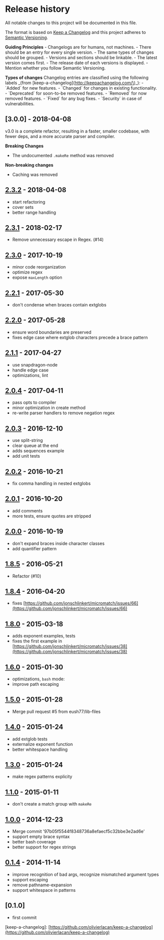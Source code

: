 # Release history

All notable changes to this project will be documented in this file.

The format is based on [Keep a Changelog](http://keepachangelog.com/en/1.0.0/) and this project adheres to [Semantic Versioning](http://semver.org/spec/v2.0.0.html).

**Guiding Principles** - Changelogs are for humans, not machines. - There should be an entry for every single version. - The same types of changes should be grouped. - Versions and sections should be linkable. - The latest version comes first. - The release date of each versions is displayed. - Mention whether you follow Semantic Versioning.

**Types of changes** Changelog entries are classified using the following labels \_\(from \[keep-a-changelog\]\(http://keepachangelog.com/\)\_\): - \`Added\` for new features. - \`Changed\` for changes in existing functionality. - \`Deprecated\` for soon-to-be removed features. - \`Removed\` for now removed features. - \`Fixed\` for any bug fixes. - \`Security\` in case of vulnerabilities.

## \[3.0.0\] - 2018-04-08

v3.0 is a complete refactor, resulting in a faster, smaller codebase, with fewer deps, and a more accurate parser and compiler.

**Breaking Changes**

* The undocumented `.makeRe` method was removed

**Non-breaking changes**

* Caching was removed

## [2.3.2](https://github.com/micromatch/braces/compare/2.3.1...2.3.2) - 2018-04-08

* start refactoring
* cover sets
* better range handling

## [2.3.1](https://github.com/micromatch/braces/compare/2.3.0...2.3.1) - 2018-02-17

* Remove unnecessary escape in Regex. \(\#14\)

## [2.3.0](https://github.com/micromatch/braces/compare/2.2.1...2.3.0) - 2017-10-19

* minor code reorganization
* optimize regex
* expose `maxLength` option

## [2.2.1](https://github.com/micromatch/braces/compare/2.2.0...2.2.1) - 2017-05-30

* don't condense when braces contain extglobs

## [2.2.0](https://github.com/micromatch/braces/compare/2.1.1...2.2.0) - 2017-05-28

* ensure word boundaries are preserved
* fixes edge case where extglob characters precede a brace pattern

## [2.1.1](https://github.com/micromatch/braces/compare/2.1.0...2.1.1) - 2017-04-27

* use snapdragon-node
* handle edge case
* optimizations, lint

## [2.0.4](https://github.com/micromatch/braces/compare/2.0.3...2.0.4) - 2017-04-11

* pass opts to compiler
* minor optimization in create method
* re-write parser handlers to remove negation regex

## [2.0.3](https://github.com/micromatch/braces/compare/2.0.2...2.0.3) - 2016-12-10

* use split-string
* clear queue at the end
* adds sequences example
* add unit tests

## [2.0.2](https://github.com/micromatch/braces/compare/2.0.1...2.0.2) - 2016-10-21

* fix comma handling in nested extglobs

## [2.0.1](https://github.com/micromatch/braces/compare/2.0.0...2.0.1) - 2016-10-20

* add comments
* more tests, ensure quotes are stripped

## [2.0.0](https://github.com/micromatch/braces/compare/1.8.5...2.0.0) - 2016-10-19

* don't expand braces inside character classes
* add quantifier pattern

## [1.8.5](https://github.com/micromatch/braces/compare/1.8.4...1.8.5) - 2016-05-21

* Refactor \(\#10\)

## [1.8.4](https://github.com/micromatch/braces/compare/1.8.0...1.8.4) - 2016-04-20

* fixes [https://github.com/jonschlinkert/micromatch/issues/66](https://github.com/jonschlinkert/micromatch/issues/66)

## [1.8.0](https://github.com/micromatch/braces/compare/1.6.0...1.8.0) - 2015-03-18

* adds exponent examples, tests
* fixes the first example in [https://github.com/jonschlinkert/micromatch/issues/38](https://github.com/jonschlinkert/micromatch/issues/38)

## [1.6.0](https://github.com/micromatch/braces/compare/1.5.0...1.6.0) - 2015-01-30

* optimizations, `bash` mode:
* improve path escaping

## [1.5.0](https://github.com/micromatch/braces/compare/1.4.0...1.5.0) - 2015-01-28

* Merge pull request \#5 from eush77/lib-files

## [1.4.0](https://github.com/micromatch/braces/compare/1.3.0...1.4.0) - 2015-01-24

* add extglob tests
* externalize exponent function
* better whitespace handling

## [1.3.0](https://github.com/micromatch/braces/compare/1.2.0...1.3.0) - 2015-01-24

* make regex patterns explicity

## [1.1.0](https://github.com/micromatch/braces/compare/1.0.0...1.1.0) - 2015-01-11

* don't create a match group with `makeRe`

## [1.0.0](https://github.com/micromatch/braces/compare/0.1.4...1.0.0) - 2014-12-23

* Merge commit '97b05f5544f8348736a8efaecf5c32bbe3e2ad6e'
* support empty brace syntax
* better bash coverage
* better support for regex strings

## [0.1.4](https://github.com/micromatch/braces/compare/0.1.0...0.1.4) - 2014-11-14

* improve recognition of bad args, recognize mismatched argument types
* support escaping
* remove pathname-expansion
* support whitespace in patterns

## \[0.1.0\]

* first commit

\[keep-a-changelog\]: [https://github.com/olivierlacan/keep-a-changelog](https://github.com/olivierlacan/keep-a-changelog)

